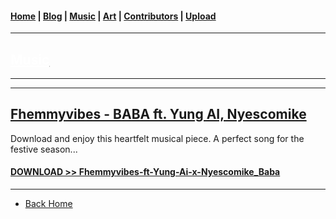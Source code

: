<head>
  <!-- Favicon -->
  <link rel="shortcut icon" href="../../favicon.ico">
  <!-- Global site tag (gtag.js) - Google Analytics -->
  <script async src="https://www.googletagmanager.com/gtag/js?id=UA-129370470-1"></script>
  <script>
    window.dataLayer = window.dataLayer || [];
    function gtag(){dataLayer.push(arguments);}
    gtag('js', new Date());

    gtag('config', 'UA-129370470-1');
  </script>
</head>

<!-- Main Links -->
#### [Home](../../index.md) | [Blog](../../blog/index.md) | [Music](../index.md) | [Art](../../art/index.md) | [Contributors](../../contributors.md) | [Upload](../../upload.md)

- - -

## [<span style="text-decoration: underline; color: #fff;">Music</span>](../index.md)

- - -
- - -

## [Fhemmyvibes - BABA ft. Yung AI, Nyescomike](#)	

Download and enjoy this heartfelt musical piece. A perfect song for the festive season...  

#### <a href="https://poetrique.github.io/music-repo/singles/xyz/Fhemmyvibes-ft-Yung-Ai-x-Nyescomike_Baba.mp3" download="Fhemmyvibes-ft-Yung-Ai-x-Nyescomike_Baba">DOWNLOAD >> Fhemmyvibes-ft-Yung-Ai-x-Nyescomike_Baba</a>

- - -

* [Back Home](../index.md)